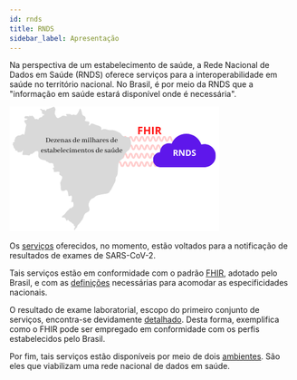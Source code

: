 ```yaml
---
id: rnds
title: RNDS
sidebar_label: Apresentação
---
```


Na perspectiva de um estabelecimento de saúde, a Rede Nacional de Dados em Saúde (RNDS) oferece serviços
para a interoperabilidade em saúde no território nacional. No Brasil, é por meio da RNDS que a "informação em saúde estará disponível
onde é necessária". 

![interoperabilidade](../../static/img/rnds-brasil.png)

Os [serviços](./servicos) oferecidos, no momento, estão voltados para 
a notificação de resultados de exames de SARS-CoV-2. 

Tais serviços estão em conformidade com o padrão [FHIR](http://hl7.org/fhir/), adotado pelo Brasil, e com as [definições](./perfis) necessárias para acomodar as especificidades nacionais. 

O resultado de exame laboratorial, escopo do primeiro conjunto de serviços, encontra-se devidamente [detalhado](./resultado). Desta forma, exemplifica como o 
FHIR pode ser empregado em conformidade com os perfis estabelecidos
pelo Brasil.  

Por fim, tais serviços estão disponíveis por meio de dois [ambientes](./ambientes). São eles que viabilizam uma rede nacional de dados em saúde.  
